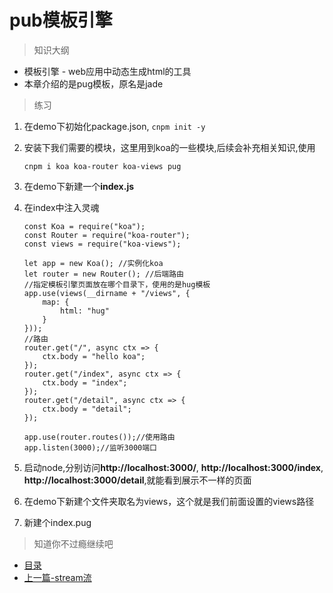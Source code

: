 # pub模板引擎
> 知识大纲
* 模板引擎 - web应用中动态生成html的工具
* 本章介绍的是pug模板，原名是jade

> 练习
1. 在demo下初始化package.json, `cnpm init -y`
2. 安装下我们需要的模块，这里用到koa的一些模块,后续会补充相关知识,使用
    ```
    cnpm i koa koa-router koa-views pug
    ```
3. 在demo下新建一个**index.js** 
4. 在index中注入灵魂
    ```
    const Koa = require("koa");
    const Router = require("koa-router");
    const views = require("koa-views");
    
    let app = new Koa(); //实例化koa
    let router = new Router(); //后端路由
    //指定模板引擎页面放在哪个目录下，使用的是hug模板
    app.use(views(__dirname + "/views", {
        map: {
            html: "hug"
        }
    }));
    //路由
    router.get("/", async ctx => {
        ctx.body = "hello koa";
    });
    router.get("/index", async ctx => {
        ctx.body = "index";
    });
    router.get("/detail", async ctx => {
        ctx.body = "detail";
    });
    
    app.use(router.routes());//使用路由
    app.listen(3000);//监听3000端口

    ```  
5. 启动node,分别访问**http://localhost:3000/**, **http://localhost:3000/index**, 
    **http://localhost:3000/detail**,就能看到展示不一样的页面   
    
6. 在demo下新建个文件夹取名为views，这个就是我们前面设置的views路径  
7. 新建个index.pug 

> 知道你不过瘾继续吧
* [目录](../../README.md)
* [上一篇-stream流](../day-10/stream流.md)
